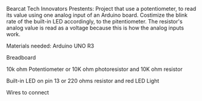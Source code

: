 Bearcat Tech Innovators Prestents: Project that use a potentiometer, to read its value using one analog input of an Arduino board. 
Costimize the blink rate of the built-in LED accordingly, to the pitentiometer. The resistor's analog value is read as a voltage because this is how the analog inputs work.

Materials needed:
Arduino UNO R3

Breadboard

10k ohm Potentiometer or 
10K ohm photoresistor and 10K ohm resistor

Built-in LED on pin 13 or
220 ohms resistor and red LED Light 

Wires to connect
